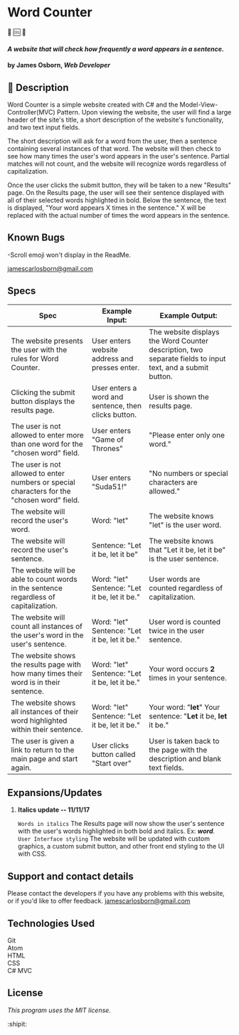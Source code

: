 # Word Counter  
:scroll: :cool: :1234:

#### _A website that will check how frequently a word appears in a sentence._

#### by James Osborn, _Web Developer_

## :small_blue_diamond: Description

Word Counter is a simple website created with C# and the Model-View-Controller(MVC) Pattern. Upon viewing the website, the user will find a large header of the site's title, a short description of the website's functionality, and two text input fields.

The short description will ask for a word from the user, then a sentence containing several instances of that word. The website will then check to see how many times the user's word appears in the user's sentence. Partial matches will not count, and the website will recognize words regardless of capitalization.

Once the user clicks the submit button, they will be taken to a new "Results" page. On the Results page, the user will see their sentence displayed with all of their selected words highlighted in bold. Below the sentence, the text is displayed, "Your word <user word> appears X times in the sentence." X will be replaced with the actual number of times the word appears in the sentence.

## Known Bugs

-Scroll emoji won't display in the ReadMe.    

<jamescarlosborn@gmail.com>

## Specs

| Spec  | Example Input: | Example Output: |
|---|---|---|
| The website presents the user with the rules for Word Counter. | User enters website address and presses enter.| The website displays the Word Counter description, two separate fields to input text, and a submit button. |
| Clicking the submit button displays the results page. | User enters a word and sentence, then clicks button. | User is shown the results page. |
| The user is not allowed to enter more than one word for the "chosen word" field. | User enters "Game of Thrones" | "Please enter only one word."
|The user is not allowed to enter numbers or special characters for the "chosen word" field. | User enters "Suda51!" | "No numbers or special characters are allowed."
| The website will record the user's word. | Word: "let"| The website knows "let" is the user word.
| The website will record the user's sentence. |  Sentence: "Let it be, let it be"  | The website knows that "Let it be, let it be" is the user sentence.
| The website will be able to count words in the sentence regardless of capitalization. | Word: "let" Sentence: "Let it be, let it be." | User words are counted regardless of capitalization. |
| The website will count all instances of the user's word in the user's sentence. | Word: "let" Sentence: "Let it be, let it be." | User word is counted twice in the user sentence.
| The website shows the results page with how many times their word is in their sentence. | Word: "let" Sentence: "Let it be, let it be." | Your word occurs __2__ times in your sentence.
| The website shows all instances of their word highlighted within their sentence. | Word: "let" Sentence: "Let it be, let it be." | Your word: "__let__" Your sentence: "__Let__ it be, __let__ it be." |
| The user is given a link to return to the main page and start again. | User clicks button called "Start over" | User is taken back to the page with the description and blank text fields.

## Expansions/Updates

1. __Italics update -- 11/11/17__  

    `Words in italics` The Results page will now show the user's sentence with the user's words highlighted in both bold and italics. Ex: ___word___.  
    `User Interface styling` The website will be updated with custom graphics, a custom submit button, and other front end styling to the UI with CSS.


## Support and contact details

Please contact the developers if you have any problems with this website, or if you'd like to offer feedback. <jamescarlosborn@gmail.com>

## Technologies Used

Git  
Atom  
HTML  
CSS  
C#
MVC  

## License

*This program uses the MIT license.*

:shipit:

